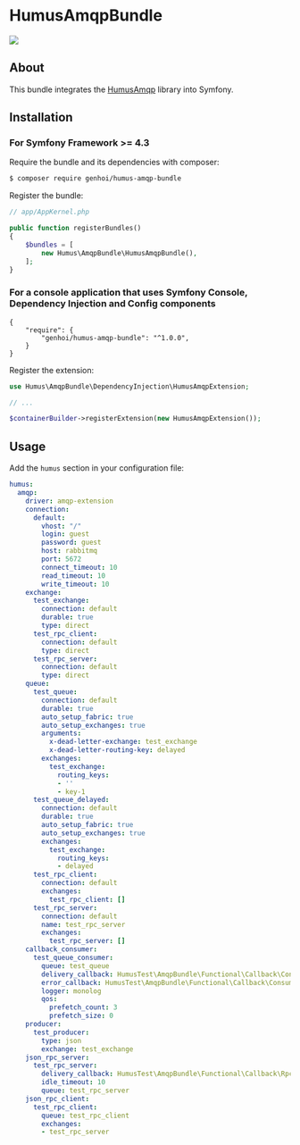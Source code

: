 #  HumusAmqpBundle #

![](https://github.com/genhoi/HumusAmqpBundle/workflows/CI/badge.svg?branch=master)

## About ##

This bundle integrates the [HumusAmqp](https://github.com/prolic/HumusAmqp) library into Symfony.

## Installation ##

### For Symfony Framework >= 4.3 ###

Require the bundle and its dependencies with composer:

```bash
$ composer require genhoi/humus-amqp-bundle
```

Register the bundle:

```php
// app/AppKernel.php

public function registerBundles()
{
    $bundles = [
        new Humus\AmqpBundle\HumusAmqpBundle(),
    ];
}
```

### For a console application that uses Symfony Console, Dependency Injection and Config components ###

```
{
    "require": {
        "genhoi/humus-amqp-bundle": "^1.0.0",
    }
}
```

Register the extension:

```php
use Humus\AmqpBundle\DependencyInjection\HumusAmqpExtension;

// ...

$containerBuilder->registerExtension(new HumusAmqpExtension());
```

## Usage ##

Add the `humus` section in your configuration file:

```yaml
humus:
  amqp:
    driver: amqp-extension
    connection:
      default:
        vhost: "/"
        login: guest
        password: guest
        host: rabbitmq
        port: 5672
        connect_timeout: 10
        read_timeout: 10
        write_timeout: 10
    exchange:
      test_exchange:
        connection: default
        durable: true
        type: direct
      test_rpc_client:
        connection: default
        type: direct
      test_rpc_server:
        connection: default
        type: direct
    queue:
      test_queue:
        connection: default
        durable: true
        auto_setup_fabric: true
        auto_setup_exchanges: true
        arguments:
          x-dead-letter-exchange: test_exchange
          x-dead-letter-routing-key: delayed
        exchanges:
          test_exchange:
            routing_keys:
            - ''
            - key-1
      test_queue_delayed:
        connection: default
        durable: true
        auto_setup_fabric: true
        auto_setup_exchanges: true
        exchanges:
          test_exchange:
            routing_keys:
            - delayed
      test_rpc_client:
        connection: default
        exchanges:
          test_rpc_client: []
      test_rpc_server:
        connection: default
        name: test_rpc_server
        exchanges:
          test_rpc_server: []
    callback_consumer:
      test_queue_consumer:
        queue: test_queue
        delivery_callback: HumusTest\AmqpBundle\Functional\Callback\ConsumerDeliveryCallback
        error_callback: HumusTest\AmqpBundle\Functional\Callback\ConsumerErrorCallback
        logger: monolog
        qos:
          prefetch_count: 3
          prefetch_size: 0
    producer:
      test_producer:
        type: json
        exchange: test_exchange
    json_rpc_server:
      test_rpc_server:
        delivery_callback: HumusTest\AmqpBundle\Functional\Callback\RpcDeliveryCallback
        idle_timeout: 10
        queue: test_rpc_server
    json_rpc_client:
      test_rpc_client:
        queue: test_rpc_client
        exchanges:
        - test_rpc_server
```